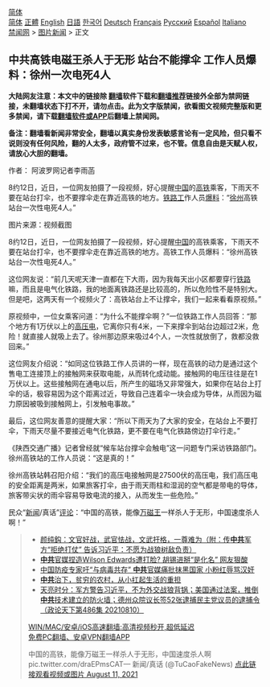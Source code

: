  <!-- 面包屑导航 --> <div class="breadcrumb"><!-- GTranslate: https://gtranslate.io/ -->  <div class="switcher notranslate">  <div class="selected">  <a href="#" onclick="return false;"> 简体</a>  </div>  <div class="option">  <a href="https://www.bannedbook.org" onclick="doGTranslate('zh-CN|zh-CN');jQuery('div.switcher div.selected a').html(jQuery(this).html());return false;" title="简体中文" class="nturl selected"> 简体</a>  <a href="https://www.bannedbook.org/zh-tw/" onclick="doGTranslate('zh-CN|zh-TW');jQuery('div.switcher div.selected a').html(jQuery(this).html());return false;" title="繁體中文" class="nturl"> 正體</a>  <a href="https://www.bannedbook.org/en/" onclick="doGTranslate('zh-CN|en');jQuery('div.switcher div.selected a').html(jQuery(this).html());return false;" title="English" class="nturl"> English</a>  <a href="https://www.bannedbook.org/ja/" onclick="doGTranslate('zh-CN|ja');jQuery('div.switcher div.selected a').html(jQuery(this).html());return false;" title="日本語" class="nturl"> 日語</a>  <a href="https://www.bannedbook.org/ko/" onclick="doGTranslate('zh-CN|ko');jQuery('div.switcher div.selected a').html(jQuery(this).html());return false;" title="한국어" class="nturl"> 한국어</a>  <a href="https://www.bannedbook.org/de/" onclick="doGTranslate('zh-CN|de');jQuery('div.switcher div.selected a').html(jQuery(this).html());return false;" title="Deutsch" class="nturl"> Deutsch</a>  <a href="https://www.bannedbook.org/fr/" onclick="doGTranslate('zh-CN|fr');jQuery('div.switcher div.selected a').html(jQuery(this).html());return false;" title="Français" class="nturl"> Français</a>  <a href="https://www.bannedbook.org/ru/" onclick="doGTranslate('zh-CN|ru');jQuery('div.switcher div.selected a').html(jQuery(this).html());return false;" title="Русский" class="nturl"> Русский</a>  <a href="https://www.bannedbook.org/es/" onclick="doGTranslate('zh-CN|es');jQuery('div.switcher div.selected a').html(jQuery(this).html());return false;" title="Español" class="nturl"> Español</a>  <a href="https://www.bannedbook.org/it/" onclick="doGTranslate('zh-CN|it');jQuery('div.switcher div.selected a').html(jQuery(this).html());return false;" title="Italiano" class="nturl"> Italiano</a>  </div>  </div>      <div class='breadcrumb-sub'><!-- Breadcrumb NavXT 6.3.0 --> <a href="https://www.bannedbook.org/" class="home">禁闻网</a> &gt; <a href="https://www.bannedbook.org/bnews/topimagenews/" class="category">图片新闻</a> &gt; 正文</div></div><h2>中共高铁电磁王杀人于无形 站台不能撑伞 工作人员爆料：徐州一次电死4人</h2> <p class="notice"><b>大陆网友注意：本文中的链接除 <a href="https://github.com/bannedbook/fanqiang" >翻墙</a>软件下载和<a href="https://github.com/killgcd/justmysocks/blob/master/README.md">翻墙推荐</a>链接外全部为禁网链接，未翻墙状态下打不开，请勿点击。此为文字版禁闻，欲看图文视频完整版和更多禁闻，请下载<a href="https://github.com/bannedbook/fanqiang">翻墙软件或APP</a>后翻墙上禁闻网。</p><p>备注：翻墙看新闻非常安全，翻墙以真实身份发表敏感言论有一定风险，但只看不说则没有任何风险，翻的人太多，政府管不过来，也不管。信息自由是天赋人权，请放心大胆的翻墙。</b></p>  <div class="entry"> <p>作者： 阿波罗网记者李雨菡</p> <p id="summary">8约12日，近日，一位网友拍摄了一段视频，好心提醒<span class='wp_keywordlink_affiliate'><a href="https://www.bannedbook.org/" title="中国" target="_blank">中国</a></span>的<a href="https://www.bannedbook.org/bnews/tag/%e9%ab%98%e9%93%81/" class="st_tag internal_tag" rel="tag" title="标签 高铁 下的日志">高铁</a>乘客，下雨天不要在站台打伞，也不要撑伞走在靠近高铁的地方。<a href="https://www.bannedbook.org/bnews/tag/%E9%93%81%E8%B7%AF%E5%B7%A5/" class="st_tag internal_tag" rel="tag" title="标签 铁路工 下的日志">铁路工</a>作人员<a href="https://www.bannedbook.org/bnews/tag/%E7%88%86%E6%96%99/" class="st_tag internal_tag" rel="tag" title="标签 爆料 下的日志">爆料</a>：“<a href="https://www.bannedbook.org/bnews/tag/%E5%BE%90%E5%B7%9E/" class="st_tag internal_tag" rel="tag" title="标签 徐州 下的日志">徐州</a>高铁站台一次性电死4人。”</p> <p id="conimg">图片来源：视频截图</p>  <p>8约12日，近日，一位网友拍摄了一段视频，好心提醒<a href="https://www.bannedbook.org/bnews/tag/%E4%B8%AD%E5%9B%BD/" class="st_tag internal_tag" rel="tag" title="标签 中国 下的日志">中国</a>的高铁乘客，下雨天不要在站台打伞，也不要撑伞走在靠近高铁的地方。高铁工作人员爆料：“徐州高铁站台一次性电死4人。”</p> <p>这位网友说：“前几天呢天津一直都在下大雨，因为我每天出小区都要穿行<a href="https://www.bannedbook.org/bnews/tag/%e9%93%81%e8%b7%af/" class="st_tag internal_tag" rel="tag" title="标签 铁路 下的日志">铁路</a>嘛，而且是电气化铁路，我的地面离铁路还是比较高的，所以危险性不是特别大。但是吧，这两天有一个视频火了：高铁站台上不让撑伞，我们一起来看看原视频。”</p> <p>原视频中，一位女乘客问道：“为什么不能撑伞啊？”一位铁路工作人员回答：“那个地方有1万伏以上的<a href="https://www.bannedbook.org/bnews/tag/%E9%AB%98%E5%8E%8B%E7%94%B5/" class="st_tag internal_tag" rel="tag" title="标签 高压电 下的日志">高压电</a>，它离你只有4米，一下来撑伞到站台边超过2米，危险！就直接人就吸上去了。徐州那边原来吸过4个人，一次性就放倒了，救都没救回来。”</p>  <p>这位网友介绍说：“如同这位铁路工作人员讲的一样，现在高铁的动力是通过这个售电工连接顶上的接触网来获取电能，从而转化成动能。接触网的电压往往是在1万伏以上。这些接触网在通电以后，所产生的磁场又非常强大，如果你在站台上打伞的话，极容易因为这个距离过近，导致自己连着伞一块会成为导体，从而因为磁力原因被吸到接触网上，引发触电事故。”</p> <p>最后，这位网友善意的提醒大家：“所以下雨天为了大家的安全，在站台上不要打伞，下雨天尽量不要接近电气化铁路，更不要在电气化铁路傍边打伞行走。”</p> <p>《陕西交通广播》记者曾经就“候车站台撑伞会触电”这一问题专门采访铁路部门。徐州高铁站的工作人员说：“这是真的！”</p>  <p>徐州高铁站韩召阳介绍：“我们的高压电接触网是27500伏的高压电，我们高压电的安全距离是两米，如果旅客打伞，由于雨天雨柱和湿润的空气都是带电的导体，旅客带尖状的雨伞容易导致电流的接入，从而发生一些危险。”</p> <p>民众“<span class='wp_keywordlink_affiliate'><a href="https://www.bannedbook.org/" title="新闻">新闻</a></span>/真话”<span class='wp_keywordlink_affiliate'><a href="https://www.bannedbook.org/bnews/comments/" title="新闻评论" target="_blank">评论</a></span>：“中国的高铁，能像<a href="https://www.bannedbook.org/bnews/tag/%E4%B8%87%E7%A3%81%E7%8E%8B/" class="st_tag internal_tag" rel="tag" title="标签 万磁王 下的日志">万磁王</a>一样杀人于无形，中国速度杀人啊！”</p> <blockquote><ul class='op-related-articles' title='相关阅读'> <li><a href='https://www.bannedbook.org/bnews/baitai/20210812/1604959.html' target='_blank'>颜纯鈎：文官好战，武官怯战，文武扞格，一尊难为（附：传<b>中共</b>军方“拒绝打仗” 告诉习近平：不愿为战狼树敌负责）</a></li> <li><a href='https://www.bannedbook.org/bnews/cnnews/20210812/1604956.html' target='_blank'><b>中共</b>官媒捏造Wilson Edwards遭打脸? 胡锡进掰“是化名” 网友狠酸</a></li> <li><a href='https://www.bannedbook.org/bnews/cbnews/20210812/1604955.html' target='_blank'>中国防疫专家吁“与病毒共存” <b>中共</b>官媒痛批抹黑国家 小粉红辱骂汉奸</a></li> <li><a href='https://www.bannedbook.org/bnews/bannedvideo/20210812/1604927.html' target='_blank'><b>中共</b>治下，贫穷的农村，从小扛起生活的重担</a></li> <li><a href='https://www.bannedbook.org/bnews/cbnews/20210812/1604918.html' target='_blank'>天亮时分：军方警告习近平，不为外交战狼背锅；美国通过法案，推倒<b>中共</b>技术建立的防火墙；德州众院议长签52张逮捕民主党议员的逮捕令（政论天下第486集 20210810）</a></li> </ul> <p class="texttj"> <a href="https://github.com/bannedbook/fanqiang/wiki/V2ray%E6%9C%BA%E5%9C%BA" target="_blank">WIN/MAC/安卓/iOS高速翻墙:高清视频秒开,超低延迟</a><br/> <a href="https://github.com/bannedbook/fanqiang/wiki/%E7%A6%81%E9%97%BB%E7%BD%91%E5%AE%89%E5%8D%93%E7%BF%BB%E5%A2%99%E6%96%B0%E9%97%BBAPP" target="_blank">免费PC翻墙、安卓VPN翻墙APP</a></p> <p>中国的高铁，能像万磁王一样杀人于无形，中国速度杀人啊<br />pic.twitter.com/draEPmsCAT— 新闻/真话 (@TuCaoFakeNews) <a href="https://twitter.com/TuCaoFakeNews/status/1425605582531096581?ref_src=twsrc%5Etfw">点此链接观看视频或图片 August 11, 2021</a></p></blockquote> </p><a name='sharetosocial'></a>  <div style="margin-bottom:5px;padding-bottom:5px;clear:both"> <div id="archive-pix-1" class="banner-ads"> <!-- AuctionX Display platform tag START --> <div id="26318x728x90x621x_ADSLOT2" clicktrack="%%CLICK_URL_ESC%%"></div> <!-- AuctionX Display platform tag END --> </div> <div id="archive-pix-2" class="banner-ads"> <!-- AuctionX Display platform tag START --> <div id="26315x300x250x621x_ADSLOT2" clicktrack="%%CLICK_URL_ESC%%"></div> <!-- AuctionX Display platform tag END --> </div> </div>  <div id="archive-pix-1" class="banner-ads"> <!-- AuctionX Display platform tag START --> <div id="26318x728x90x621x_ADSLOT3" clicktrack="%%CLICK_URL_ESC%%"></div> <!-- AuctionX Display platform tag END --> </div> </div><!--END ENTRY--> 
